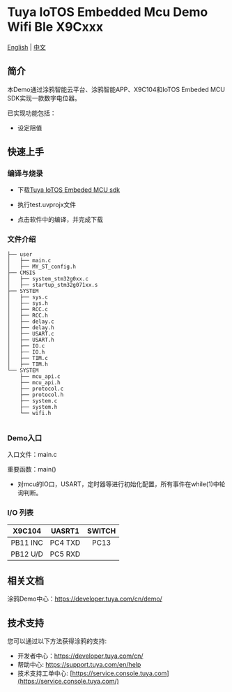 # Tuya IoTOS Embedded Mcu Demo Wifi Ble X9Cxxx

[English](./README.md) | [中文](./README_zh.md)

## 简介 

本Demo通过涂鸦智能云平台、涂鸦智能APP、X9C104和IoTOS Embeded MCU SDK实现一款数字电位器。

已实现功能包括：

+ 设定阻值

  



## 快速上手 

### 编译与烧录
+ 下载[Tuya IoTOS Embeded MCU sdk](https://registry.code.tuya-inc.top/hardware_developer/tuya-iotos-embeded-mcu-demo-4g-vending-machine/tree/master) 

+ 执行test.uvprojx文件

+ 点击软件中的编译，并完成下载


### 文件介绍 

```
├── user
│   ├── main.c
│   ├── MY_ST_config.h
├── CMSIS
│   ├── system_stm32g0xx.c
│   ├── startup_stm32g071xx.s
├── SYSTEM
│   ├── sys.c
│   ├── sys.h
│   ├── RCC.c
│   ├── RCC.h
│   ├── delay.c
│   ├── delay.h
│   ├── USART.c
│   ├── USART.h
│   ├── IO.c
│   ├── IO.h
│   ├── TIM.c
│   ├── TIM.h
└── SYSTEM
    ├── mcu_api.c
    ├── mcu_api.h
    ├── protocol.c
    ├── protocol.h
    ├── system.c
    ├── system.h
    └── wifi.h
    
```



### Demo入口

入口文件：main.c

重要函数：main()

+ 对mcu的IO口，USART，定时器等进行初始化配置，所有事件在while(1)中轮询判断。



### I/O 列表 

|  X9C104  | UASRT1  | SWITCH |
| :------: | :-----: | :----: |
| PB11 INC | PC4 TXD |  PC13  |
| PB12 U/D | PC5 RXD |        |

## 相关文档

涂鸦Demo中心：https://developer.tuya.com/cn/demo/



## 技术支持

您可以通过以下方法获得涂鸦的支持:

- 开发者中心：https://developer.tuya.com/cn/
- 帮助中心: https://support.tuya.com/en/help
- 技术支持工单中心: [https://service.console.tuya.com](https://service.console.tuya.com/) 